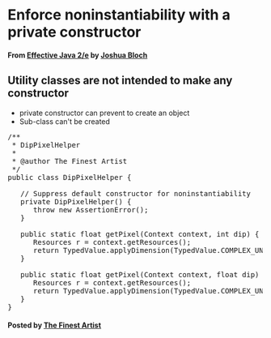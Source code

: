 # Enforce noninstantiability with a private constructor

#### From <u>[Effective Java 2/e](https://books.google.co.kr/books/about/Effective_Java.html?id=ka2VUBqHiWkC&hl=en)</u> by <u>[Joshua Bloch](https://en.wikipedia.org/wiki/Joshua_Bloch)</u>

## Utility classes are not intended to make any constructor
* private constructor can prevent to create an object
* Sub-class can't be created

<pre class="prettyprint">
/**
 * DipPixelHelper
 *
 * @author The Finest Artist
 */
public class DipPixelHelper {

   // Suppress default constructor for noninstantiability
   private DipPixelHelper() {
      throw new AssertionError();
   }

   public static float getPixel(Context context, int dip) {
      Resources r = context.getResources();
      return TypedValue.applyDimension(TypedValue.COMPLEX_UNIT_DIP, dip, r.getDisplayMetrics());
   }

   public static float getPixel(Context context, float dip) {
      Resources r = context.getResources();
      return TypedValue.applyDimension(TypedValue.COMPLEX_UNIT_DIP, dip, r.getDisplayMetrics());
   }
}
</pre>

#### Posted by <u>[The Finest Artist](http://thefinestartist.com)</u>
